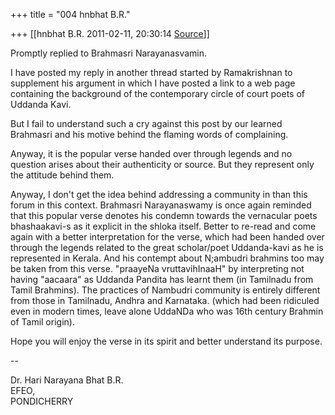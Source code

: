 +++
title = "004 hnbhat B.R."

+++
[[hnbhat B.R.	2011-02-11, 20:30:14 [Source](https://groups.google.com/g/samskrita/c/X-YpWgqrJWw)]]



Promptly replied to Brahmasri Narayanasvamin.

  

I have posted my reply in another thread started by Ramakrishnan to supplement his argument in which I have posted a link to a web page containing the background of the contemporary circle of court poets of Uddanda Kavi.

  

But I fail to understand such a cry against this post by our learned Brahmasri and his motive behind the flaming words of complaining.

  

Anyway, it is the popular verse handed over through legends and no question arises about their authenticity or source. But they represent only the attitude behind them.  
  

Anyway, I don't get the idea behind addressing a community in than this forum in this context. Brahmasri Narayanaswamy is once again reminded that this popular verse denotes his condemn towards the vernacular poets bhashaakavi-s as it explicit in the shloka itself. Better to re-read and come again with a better interpretation for the verse, which had been handed over through the legends related to the great scholar/poet Uddanda-kavi as he is represented in Kerala. And his contempt about N;ambudri brahmins too may be taken from this verse. "praayeNa vruttavihInaaH" by interpreting not having "aacaara" as Uddanda Pandita has learnt them (in Tamilnadu from Tamil Brahmins). The practices of Nambudri community is entirely different from those in Tamilnadu, Andhra and Karnataka. (which had been ridiculed even in modern times, leave alone UddaNDa who was 16th century Brahmin of Tamil origin).

  

Hope you will enjoy the verse in its spirit and better understand its purpose.

  

--

Dr. Hari Narayana Bhat B.R.  
EFEO,  
PONDICHERRY  

